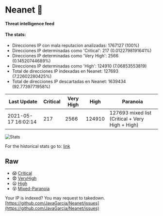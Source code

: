 # Neanet :hocho:
#### Threat intelligence feed
#### The stats:

- Direcciones IP con mala reputacion analizadas: 1767127 (100%)
- Direcciones IP determinadas como 'Critical':  217 (0.0122798191641%)
- Direcciones IP determinadas como 'Very High':  2566 (0.14520744689%)
- Direcciones IP determinadas como 'High':  124910 (7.06853553819)
- Total de direcciones IP indexadas en Neanet:  127693 (7.22602280425%)
- Total de direcciones IP descartadas en Neanet:  1639434 (92.7739771958%)

| Last Update | Critical | Very High | High | Paranoia |
| --- | --- | --- | --- | --- |
| 2021-05-17 16:02:14 | 217 | 2566 | 124910 | 127693 mixed list (Critical + Very High + High)|

![Stats](https://docs.google.com/spreadsheets/d/e/2PACX-1vSnaNMIXVabIpDJjufMlzH7poXnshF3mgd8Is1g9ytUEzVsP5my4Trn8f-xkoLLQ38xpL3HtmUexLo6/pubchart?oid=501124687&format=image)

For the historical stats go to: [link](/stats.csv)
## Raw
- :scream: [Critical](https://raw.githubusercontent.com/JavaGarcia/Neanet/master/blacklists/neanet_critical.txt)
- :fearful: [VeryHigh](https://raw.githubusercontent.com/JavaGarcia/Neanet/master/blacklists/neanet_veryHigh.txtt)
- :frowning: [High](https://raw.githubusercontent.com/JavaGarcia/Neanet/master/blacklists/neanet_high.txt)
- :dizzy_face: [Mixed-Paranoia](https://raw.githubusercontent.com/JavaGarcia/Neanet/master/blacklists/neanet_all.txt)


Your IP is indexed? You may request to takedown. [https://github.com/JavaGarcia/Neanet/issues](https://github.com/JavaGarcia/Neanet/issues)

































































































































































































































































































































































































































































































































































































































































































































































































































































































































































































































































































































































































































































































































































































































































































































































































































































































































































































































































































































































































































































































































































































































































































































































































































































































































































































































































































































































































































































































































































































































































































































































































































































































































































































































































































































































































































































































































































































































































































































































































































































































































































































































































































































































































































































































































































































































































































































































































































































































































































































































































































































































































































































































































































































































































































































































































































































































































































































































































































































































































































































































































































































































































































































































































































































































































































































































